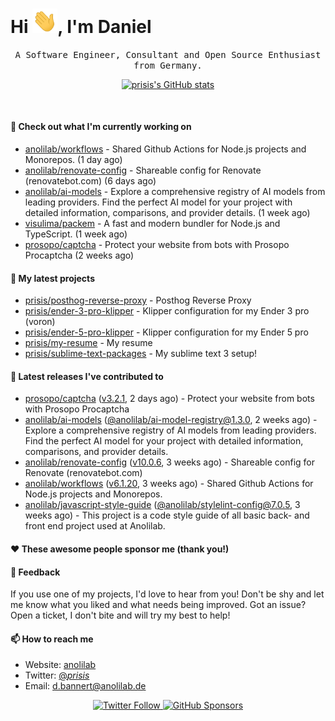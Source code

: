 <h1>Hi <img src="https://github.com/prisis/prisis/blob/main/images/hi.gif?raw=true" width="40px" />, I'm Daniel</h1>
<p align="center">
    <samp>A Software Engineer, Consultant and Open Source Enthusiast from Germany.</samp>
</p>

<p align="center">
    <a href="https://github.com/prisis">
        <img alt="prisis's GitHub stats" src="https://github-readme-stats.vercel.app/api?username=prisis&count_private=true&show_icons=true&hide_title=true&include_all_commits=true">
    </a>
</p>

<br/>

#### 👷 Check out what I'm currently working on

- [anolilab/workflows](https://github.com/anolilab/workflows) - Shared Github Actions for Node.js projects and Monorepos. (1 day ago)
- [anolilab/renovate-config](https://github.com/anolilab/renovate-config) - Shareable config for Renovate (renovatebot.com) (6 days ago)
- [anolilab/ai-models](https://github.com/anolilab/ai-models) - Explore a comprehensive registry of AI models from leading providers. Find the perfect AI model for your project with detailed information, comparisons, and provider details. (1 week ago)
- [visulima/packem](https://github.com/visulima/packem) - A fast and modern bundler for Node.js and TypeScript. (1 week ago)
- [prosopo/captcha](https://github.com/prosopo/captcha) - Protect your website from bots with Prosopo Procaptcha (2 weeks ago)

#### 🌱 My latest projects

- [prisis/posthog-reverse-proxy](https://github.com/prisis/posthog-reverse-proxy) - Posthog Reverse Proxy
- [prisis/ender-3-pro-klipper](https://github.com/prisis/ender-3-pro-klipper) - Klipper configuration for my Ender 3 pro (voron)
- [prisis/ender-5-pro-klipper](https://github.com/prisis/ender-5-pro-klipper) - Klipper configuration for my Ender 5 pro
- [prisis/my-resume](https://github.com/prisis/my-resume) - My resume
- [prisis/sublime-text-packages](https://github.com/prisis/sublime-text-packages) - My sublime text 3 setup!

#### 🔭 Latest releases I've contributed to

- [prosopo/captcha](https://github.com/prosopo/captcha) ([v3.2.1](https://github.com/prosopo/captcha/releases/tag/v3.2.1), 2 days ago) - Protect your website from bots with Prosopo Procaptcha
- [anolilab/ai-models](https://github.com/anolilab/ai-models) ([@anolilab/ai-model-registry@1.3.0](https://github.com/anolilab/ai-models/releases/tag/%40anolilab/ai-model-registry%401.3.0), 2 weeks ago) - Explore a comprehensive registry of AI models from leading providers. Find the perfect AI model for your project with detailed information, comparisons, and provider details.
- [anolilab/renovate-config](https://github.com/anolilab/renovate-config) ([v10.0.6](https://github.com/anolilab/renovate-config/releases/tag/v10.0.6), 3 weeks ago) - Shareable config for Renovate (renovatebot.com)
- [anolilab/workflows](https://github.com/anolilab/workflows) ([v6.1.20](https://github.com/anolilab/workflows/releases/tag/v6.1.20), 3 weeks ago) - Shared Github Actions for Node.js projects and Monorepos.
- [anolilab/javascript-style-guide](https://github.com/anolilab/javascript-style-guide) ([@anolilab/stylelint-config@7.0.5](https://github.com/anolilab/javascript-style-guide/releases/tag/%40anolilab/stylelint-config%407.0.5), 3 weeks ago) - This project is a code style guide of all basic back- and front end project used at Anolilab.

#### ❤️ These awesome people sponsor me (thank you!)


#### 💬 Feedback

If you use one of my projects, I'd love to hear from you! Don't be shy and let me know what you liked
and what needs being improved. Got an issue? Open a ticket, I don't bite and will try my best to help!

#### 📫 How to reach me

- Website: [anolilab](https://anolilab.com)
- Twitter: [@_prisis_](https://twitter.com/_prisis_)
- Email: [d.bannert@anolilab.de](mailto://d.bannert@anolilab.de)

<p align="center">
    <a href="https://twitter.com/_prisis_">
        <img alt="Twitter Follow" src="https://img.shields.io/twitter/follow/_prisis_?style=for-the-badge">
    </a>
    <a href="https://github.com/sponsors/prisis">
        <img alt="GitHub Sponsors" src="https://img.shields.io/static/v1?label=Sponsor&message=%E2%9D%A4&logo=GitHub&style=for-the-badge">
    </a>
</p>

